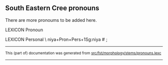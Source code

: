 ## South Eastern Cree pronouns

There are more pronoums to be added here.

LEXICON Pronoun 

LEXICON Personal  \\
niya+Pron+Pers+1Sg:niya # ; 

* * *

<small>This (part of) documentation was generated from [src/fst/morphology/stems/pronouns.lexc](https://github.com/giellalt/lang-crj/blob/main/src/fst/morphology/stems/pronouns.lexc)</small>

---

